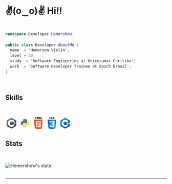 # ✌(o‿o)✌ Hi!!

```cs

namespace Developer.Hemershow;

public class Developer.AboutMe {
  name  = 'Hemerson Violin';
  level = 20;
  study  = 'Software Engineering at Unicesumar Curitiba';
  work  = 'Software Developer Trainee at Bosch Brasil';  
}

```
<br>

## Skills
<br />

<p>
  <img  width="38" height="38" alingn="left" src="./public/images/csharp.png" alt="C#"/>
  <img  width="38" height="38" alingn="left" src="./public/images/python.png" alt="Python"/>
  <img  width="38" height="38" alingn="left" src="./public/images/html.png" alt="HTML"/>
  <img  width="38" height="38" alingn="left" src="./public/images/css.png" alt="CSS"/>
  <img  width="38" height="38" alingn="left" src="./public/images/c++.png" alt="C++" />
</p>

## Stats

<br >

![Hemershow's stats](https://github-readme-stats.vercel.app/api?username=hemershow&show_icons=true&theme=radical&hide=contribs,prs&cache_secons=1800&hide_border=true&include_all_commits=true&&count_private=true&count_ptivate=true)
<br /> <br>

---
